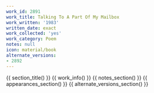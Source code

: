 ```yaml
---
work_id: 2891
work_title: Talking To A Part Of My Mailbox
work_written: '1983'
written_date: exact
work_collected: 'yes'
work_category: Poem
notes: null
icon: material/book
alternate_versions:
- 2892
---
```


{{ section_title() }}
{{ work_info() }}
{{ notes_section() }}
{{ appearances_section() }}
{{ alternate_versions_section() }}